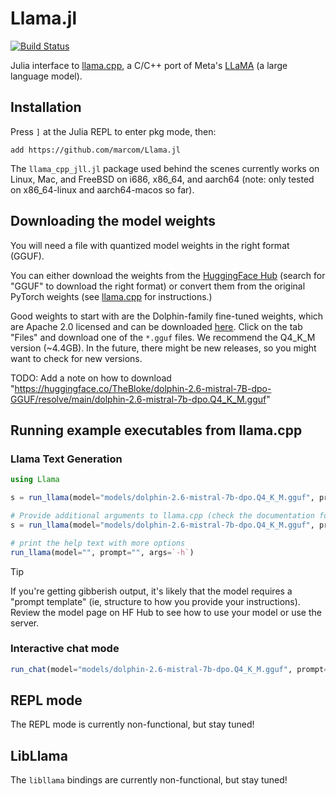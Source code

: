 # Llama.jl

[![Build Status](https://github.com/marcom/Llama.jl/actions/workflows/ci.yml/badge.svg?branch=main)](https://github.com/marcom/Llama.jl/actions/workflows/ci.yml?query=branch%3Amain)

Julia interface to
[llama.cpp](https://github.com/ggerganov/llama.cpp), a C/C++ port of
Meta's [LLaMA](https://arxiv.org/abs/2302.13971) (a large language
model).

## Installation

Press `]` at the Julia REPL to enter pkg mode, then:

```
add https://github.com/marcom/Llama.jl
```

The `llama_cpp_jll.jl` package used behind the scenes currently works
on Linux, Mac, and FreeBSD on i686, x86_64, and aarch64 (note: only
tested on x86_64-linux and aarch64-macos so far).

## Downloading the model weights

You will need a file with quantized model weights in the right format (GGUF).

You can either download the weights from the [HuggingFace Hub](https://huggingface.co) (search for "GGUF" to download the right format) or convert them from the original PyTorch weights (see [llama.cpp](https://github.com/ggerganov/llama.cpp) for instructions.)

Good weights to start with are the Dolphin-family fine-tuned weights, which are Apache 2.0 licensed and can be downloaded [here](https://huggingface.co/TheBloke/dolphin-2.6-mistral-7B-dpo-GGUF). Click on the tab "Files" and download one of the `*.gguf` files. We recommend the Q4_K_M version (~4.4GB).
In the future, there might be new releases, so you might want to check for new versions.

TODO: Add a note on how to download "https://huggingface.co/TheBloke/dolphin-2.6-mistral-7B-dpo-GGUF/resolve/main/dolphin-2.6-mistral-7b-dpo.Q4_K_M.gguf"

## Running example executables from llama.cpp

### Llama Text Generation

```julia
using Llama

s = run_llama(model="models/dolphin-2.6-mistral-7b-dpo.Q4_K_M.gguf", prompt="Hello")

# Provide additional arguments to llama.cpp (check the documentation for more details or the help text below)
s = run_llama(model="models/dolphin-2.6-mistral-7b-dpo.Q4_K_M.gguf", prompt="Hello", n_gpu_layers=0, args=`-n 16`)

# print the help text with more options
run_llama(model="", prompt="", args=`-h`)
```

> [!TIP]
> If you're getting gibberish output, it's likely that the model requires a "prompt template" (ie, structure to how you provide your instructions). Review the model page on HF Hub to see how to use your model or use the server.


### Interactive chat mode

```julia
run_chat(model="models/dolphin-2.6-mistral-7b-dpo.Q4_K_M.gguf", prompt="Hello chat mode")
```

## REPL mode

The REPL mode is currently non-functional, but stay tuned!

## LibLlama

The `libllama` bindings are currently non-functional, but stay tuned!